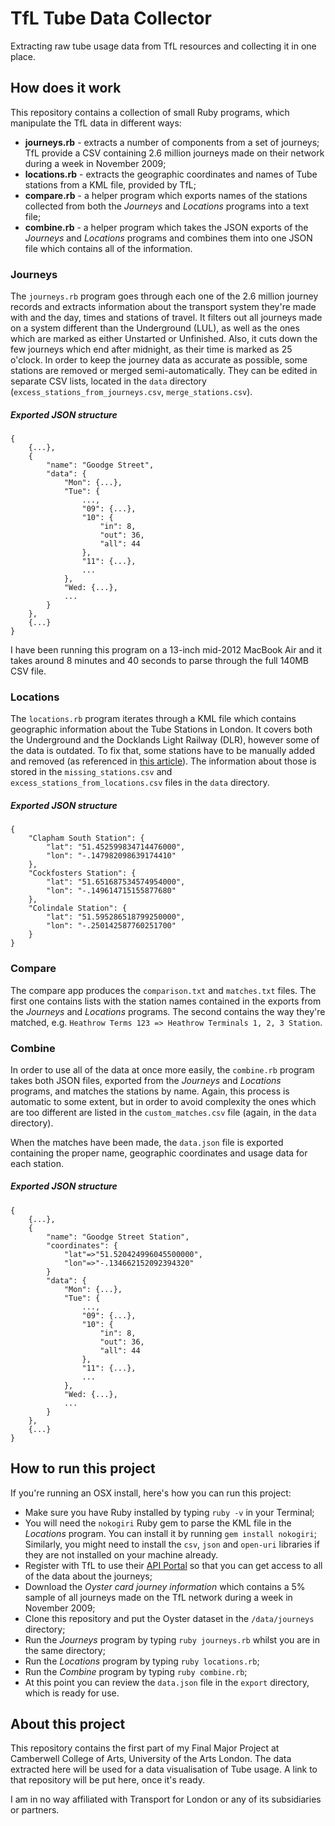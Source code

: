 # TfL Tube Data Collector
Extracting raw tube usage data from TfL resources and collecting it in one place.

## How does it work
This repository contains a collection of small Ruby programs, which manipulate the TfL data in different ways:
- **journeys.rb** - extracts a number of components from a set of journeys; TfL provide a CSV containing 2.6 million journeys made on their network during a week in November 2009;
- **locations.rb** - extracts the geographic coordinates and names of Tube stations from a KML file, provided by TfL;
- **compare.rb** - a helper program which exports names of the stations collected from both the *Journeys* and *Locations* programs into a text file;
- **combine.rb** - a helper program which takes the JSON exports of the *Journeys* and *Locations* programs and combines them into one JSON file which contains all of the information.

### Journeys
The `journeys.rb` program goes through each one of the 2.6 million journey records and extracts information about the transport system they're made with and the day, times and stations of travel. It filters out all journeys made on a system different than the Underground (LUL), as well as the ones which are marked as either Unstarted or Unfinished. Also, it cuts down the few journeys which end after midnight, as their time is marked as 25 o'clock. In order to keep the journey data as accurate as possible, some stations are removed or merged semi-automatically. They can be edited in separate CSV lists, located in the `data` directory (`excess_stations_from_journeys.csv`, `merge_stations.csv`).

##### Exported JSON structure
```
{
    {...},
    {
        "name": "Goodge Street",
        "data": {
            "Mon": {...},
            "Tue": {
                ...,
                "09": {...},
                "10": {
                    "in": 8,
                    "out": 36,
                    "all": 44
                },
                "11": {...},
                ...
            },
            "Wed: {...},
            ...
        }
    },
    {...}
}
```

I have been running this program on a 13-inch mid-2012 MacBook Air and it takes around 8 minutes and 40 seconds to parse through the full 140MB CSV file.

### Locations
The `locations.rb` program iterates through a KML file which contains geographic information about the Tube Stations in London. It covers both the Underground and the Docklands Light Railway (DLR), however some of the data is outdated. To fix that, some stations have to be manually added and removed (as referenced in [this article](http://www.qwghlm.co.uk/2012/03/06/why-it-took-me-five-months-to-write-whensmytube/)). The information about those is stored in the `missing_stations.csv` and `excess_stations_from_locations.csv` files in the `data` directory.

##### Exported JSON structure
```
{
    "Clapham South Station": {
        "lat": "51.452599834714476000",
        "lon": "-.147982098639174410"
    },
    "Cockfosters Station": {
        "lat": "51.651687534574954000",
        "lon": "-.149614715155877680"
    },
    "Colindale Station": {
        "lat": "51.595286518799250000",
        "lon": "-.250142587760251700"
    }
}
```

### Compare
The compare app produces the `comparison.txt` and `matches.txt` files. The first one contains lists with the station names contained in the exports from the *Journeys* and *Locations* programs. The second contains the way they're matched, e.g.
`Heathrow Terms 123 => Heathrow Terminals 1, 2, 3 Station`.

### Combine
In order to use all of the data at once more easily, the `combine.rb` program takes both JSON files, exported from the *Journeys* and *Locations* programs, and matches the stations by name. Again, this process is automatic to some extent, but in order to avoid complexity the ones which are too different are listed in the `custom_matches.csv` file (again, in the `data` directory). 

When the matches have been made, the `data.json` file is exported containing the proper name, geographic coordinates and usage data for each station.

##### Exported JSON structure
```
{
    {...},
    {
        "name": "Goodge Street Station",
        "coordinates": {
            "lat"=>"51.520424996045500000",
            "lon"=>"-.134662152092394320"
        }
        "data": {
            "Mon": {...},
            "Tue": {
                ...,
                "09": {...},
                "10": {
                    "in": 8,
                    "out": 36,
                    "all": 44
                },
                "11": {...},
                ...
            },
            "Wed: {...},
            ...
        }
    },
    {...}
}
```

## How to run this project
If you're running an OSX install, here's how you can run this project:
- Make sure you have Ruby installed by typing `ruby -v` in your Terminal;
- You will need the `nokogiri` Ruby gem to parse the KML file in the *Locations* program. You can install it by running `gem install nokogiri`; Similarly, you might need to install the `csv`, `json` and `open-uri` libraries if they are not installed on your machine already.
- Register with TfL to use their [API Portal](https://api-portal.tfl.gov.uk) so that you can get access to all of the data about the journeys;
- Download the *Oyster card journey information* which contains a 5% sample of all journeys made on the TfL network during a week in November 2009;
- Clone this repository and put the Oyster dataset in the `/data/journeys` directory;
- Run the *Journeys* program by typing `ruby journeys.rb` whilst you are in the same directory;
- Run the *Locations* program by typing `ruby locations.rb`;
- Run the *Combine* program by typing `ruby combine.rb`;
- At this point you can review the `data.json` file in the `export` directory, which is ready for use.

## About this project
This repository contains the first part of my Final Major Project at Camberwell College of Arts, University of the Arts London. The data extracted here will be used for a data visualisation of Tube usage. A link to that repository will be put here, once it's ready.

I am in no way affiliated with Transport for London or any of its subsidiaries or partners.
